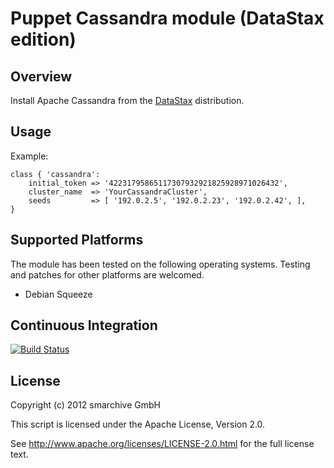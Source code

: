 Puppet Cassandra module (DataStax edition)
==========================================

Overview
--------

Install Apache Cassandra from the [DataStax](http://www.datastax.com/) distribution.


Usage
-----

Example:

    class { 'cassandra':
        initial_token => '42231795865117307932921825928971026432',
        cluster_name  => 'YourCassandraCluster',
        seeds         => [ '192.0.2.5', '192.0.2.23', '192.0.2.42', ],
    }


Supported Platforms
-------------------

The module has been tested on the following operating systems. Testing and patches for other platforms are welcomed.

* Debian Squeeze


Continuous Integration
----------------------

[![Build Status](https://secure.travis-ci.org/smarchive/puppet-cassandra.png)](http://travis-ci.org/smarchive/puppet-cassandra)


License
-------

Copyright (c) 2012 smarchive GmbH

This script is licensed under the Apache License, Version 2.0.

See http://www.apache.org/licenses/LICENSE-2.0.html for the full license text.
